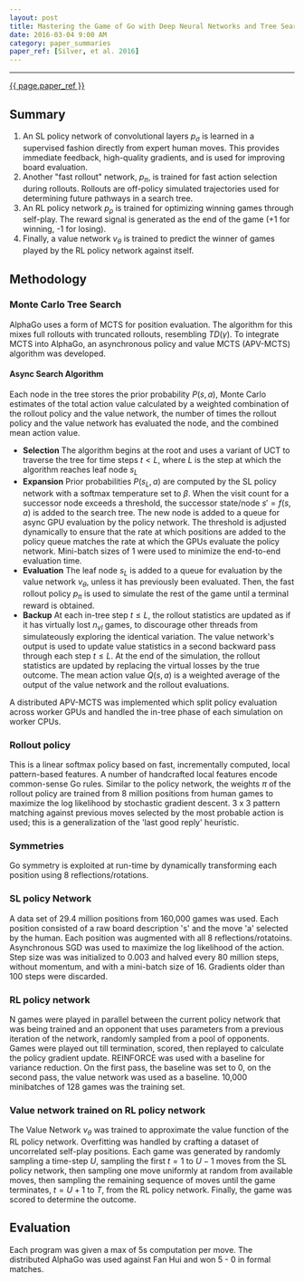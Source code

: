 ```yaml
---
layout: post
title: Mastering the Game of Go with Deep Neural Networks and Tree Search
date: 2016-03-04 9:00 AM
category: paper_summaries
paper_ref: [Silver, et al. 2016]
---
```


<script type="text/javascript" async
  src="https://cdn.mathjax.org/mathjax/latest/MathJax.js?config=TeX-MML-AM_CHTML">
</script>

<script type="text/x-mathjax-config">
MathJax.Hub.Config({
  TeX: { equationNumbers: { autoNumber: "AMS" } },
  tex2jax: {inlineMath: [['$','$'], ['\\(','\\)']]}
});
</script>
 
---
[{{ page.paper_ref }}](http://www.willamette.edu/~levenick/cs448/goNature.pdf)

## Summary ##

1. An SL policy network of convolutional layers $p_{\sigma}$ is learned in a supervised fashion directly from expert human moves. This provides immediate feedback, high-quality gradients, and is used for improving board evaluation.
2. Another "fast rollout" network, $p_{\pi}$, is trained for fast action selection during rollouts. Rollouts are off-policy simulated trajectories used for determining future pathways in a search tree. 
3. An RL policy network $p_{\rho}$ is trained for optimizing winning games through self-play. The reward signal is generated
as the end of the game (+1 for winning, -1 for losing). 
4. Finally, a value network $v_{\theta}$ is trained to predict the winner of games played by the RL policy network against itself. 

## Methodology ##

### Monte Carlo Tree Search ###

AlphaGo uses a form of MCTS for position evaluation. The algorithm for this mixes full rollouts with truncated rollouts, resembling 
$TD(\gamma)$. To integrate MCTS into AlphaGo, an asynchronous policy and value MCTS (APV-MCTS) algorithm was developed. 

#### Async Search Algorithm ####
Each node in the tree stores the prior probability $P(s,a)$, Monte Carlo estimates of the total action value 
calculated by a weighted combination of the rollout policy and the value network, the number of times the rollout policy and 
the value network has evaluated the node, and the combined mean action value. 

* <b>Selection</b> The algorithm begins at the root and uses a variant of UCT to traverse the tree for time steps $t \lt L$, where $L$ is the step at which the algorithm reaches leaf node $s_{L}$
* <b>Expansion</b> Prior probabilities $P(s_{L}, a)$ are computed by the SL policy network with a softmax temperature set to $\beta$. When the visit count for a successor node exceeds a threshold, the successor state/node $s' = f(s,a)$ is added to the search tree. The new node is added to a queue for async GPU evaluation by the policy network.  The threshold is adjusted dynamically to ensure that the rate at which positions are added to the policy queue matches the rate at which the GPUs evaluate the policy network. Mini-batch sizes of 1 were used to minimize the end-to-end evaluation time.
* <b>Evaluation</b> The leaf node $s_{L}$ is added to a queue for evaluation by the value network $v_{\theta}$, unless it has previously been evaluated. Then, the fast rollout policy $p_{\pi}$ is used to simulate the rest of the game until a terminal reward is obtained. 
* <b>Backup</b> At each in-tree step $t \le L$, the rollout statistics are updated as if it has virtually lost $n_{vl}$ games, to discourage other threads from simulateously exploring the identical variation. The value network's output is used to update value 
statistics in a second backward pass through each step $t \le L$. At the end of the simulation, the rollout statistics
are updated by replacing the virtual losses by the true outcome. The mean action value $Q(s,a)$ is a weighted average
of the output of the value network and the rollout evaluations. 
 
A distributed APV-MCTS was implemented which split policy evaluation across worker GPUs and handled 
the in-tree phase of each simulation on worker CPUs. 

### Rollout policy ###

This is a linear softmax policy based on fast, incrementally computed, local pattern-based features. A number of 
handcrafted local features encode common-sense Go rules. Similar to the policy network, the weights $\pi$ of the 
rollout policy are trained from 8 million positions from human games to maximize the log likelihood by 
stochastic gradient descent. 3 x 3 pattern matching against previous moves selected by the most probable action 
is used; this is a generalization of the 'last good reply' heuristic. 

### Symmetries ###
Go symmetry is exploited at run-time by dynamically transforming each position using 8 reflections/rotations. 

### SL policy Network ###
A data set of 29.4 million positions from 160,000 games was used. Each position consisted of a raw board description 
's' and the move 'a' selected by the human. Each position was augmented with all 8 reflections/rotatoins. 
Asynchronous SGD was used to maximize the log likelihood of the action. Step size was was initialized to 0.003 and halved
every 80 million steps, without momentum, and with a mini-batch size of 16. Gradients older than 100 steps were
discarded. 

### RL policy network ###
N games were played in parallel between the current policy network that was being trained and an opponent
that uses parameters from a previous iteration of the network, randomly sampled from a pool of opponents. Games
were played out till termination, scored, then replayed to calculate the policy gradient update. 
REINFORCE was used with a baseline for variance reduction. On the first pass, the baseline was set to 0, 
on the second pass, the value network was used as a baseline. 10,000 minibatches of 128 games was the training set. 

### Value network trained on RL policy network ###
The Value Network $v_{\theta}$ was trained to approximate the value function of the RL policy network. Overfitting was handled by crafting a dataset of uncorrelated self-play positions. Each game was generated by randomly sampling a time-step
$U$, sampling the first $t = 1$ to $U-1$ moves from the SL policy network, then sampling one move 
uniformly at random from available moves, then sampling the remaining sequence of moves until the game terminates, 
$t = U + 1$ to $T$, from the RL policy network. Finally, the game was scored to determine the outcome. 

## Evaluation ##
Each program was given a max of 5s computation per move. The distributed AlphaGo was used against
Fan Hui and won 5 - 0 in formal matches. 
